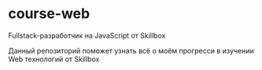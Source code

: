 # course-web
Fullstack-разработчик на JavaScript от Skillbox

Данный репозиторий поможет узнать всё о моём прогресси в изучении Web технологий от Skillbox 
